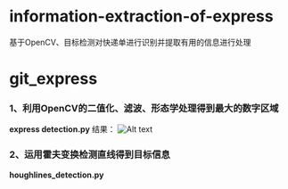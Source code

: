 # information-extraction-of-express
基于OpenCV、目标检测对快递单进行识别并提取有用的信息进行处理


# git_express

### 1、利用OpenCV的二值化、滤波、形态学处理得到最大的数字区域
**express detection.py**
结果：
![Alt text](http://github.com/weijiawu/information-extraction-of-express/image/15331135151.png)


### 2、运用霍夫变换检测直线得到目标信息
**houghlines_detection.py**